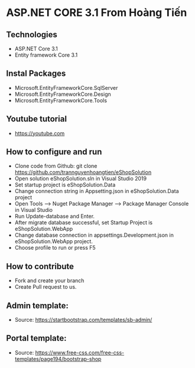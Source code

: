 ﻿# ASP.NET CORE 3.1 From Hoàng Tiến
## Technologies
- ASP.NET Core 3.1
- Entity framework Core 3.1
## Instal Packages
- Microsoft.EntityFrameworkCore.SqlServer
- Microsoft.EntityFrameworkCore.Design
- Microsoft.EntityFrameworkCore.Tools
## Youtube tutorial
- https://youtube.com
## How to configure and run
- Clone code from Github: git clone https://github.com/trannguyenhoangtien/eShopSolution
- Open solution eShopSolution.sln in Visual Studio 2019
- Set startup project is eShopSolution.Data
- Change connection string in Appsetting.json in eShopSolution.Data project
- Open Tools --> Nuget Package Manager --> Package Manager Console in Visual Studio
- Run Update-database and Enter.
- After migrate database successful, set Startup Project is eShopSolution.WebApp
- Change database connection in appsettings.Development.json in eShopSolution.WebApp project.
- Choose profile to run or press F5
## How to contribute
- Fork and create your branch
- Create Pull request to us.
## Admin template: 
- Source: https://startbootstrap.com/templates/sb-admin/
## Portal template: 
- Source: https://www.free-css.com/free-css-templates/page194/bootstrap-shop